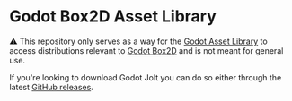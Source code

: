 # Godot Box2D Asset Library

⚠️ This repository only serves as a way for the [Godot Asset Library](https://godotengine.org/asset-library) to access distributions relevant to [Godot Box2D](https://github.com/godot-box2d/godot-box2d) and is not meant for general use.

If you're looking to download Godot Jolt you can do so either through the latest [GitHub releases](https://github.com/godot-box2d/godot-box2d/releases/latest).
